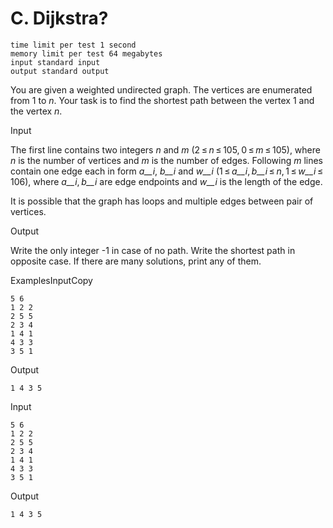 

# C. Dijkstra?
```text
time limit per test 1 second
memory limit per test 64 megabytes
input standard input
output standard output
```

You are given a weighted undirected graph. The vertices are enumerated from 1 to _n_. Your task is to find the shortest path between the vertex 1 and the vertex _n_.

Input

The first line contains two integers _n_ and _m_ (2 ≤ _n_ ≤ 105, 0 ≤ _m_ ≤ 105), where _n_ is the number of vertices and _m_ is the number of edges. Following _m_ lines contain one edge each in form _a__i_, _b__i_ and _w__i_ (1 ≤ _a__i_, _b__i_ ≤ _n_, 1 ≤ _w__i_ ≤ 106), where _a__i_, _b__i_ are edge endpoints and _w__i_ is the length of the edge.

It is possible that the graph has loops and multiple edges between pair of vertices.

Output

Write the only integer -1 in case of no path. Write the shortest path in opposite case. If there are many solutions, print any of them.

ExamplesInputCopy

```text
5 6
1 2 2
2 5 5
2 3 4
1 4 1
4 3 3
3 5 1
```

Output

```text
1 4 3 5
```

Input

```text
5 6
1 2 2
2 5 5
2 3 4
1 4 1
4 3 3
3 5 1
```

Output

```text
1 4 3 5
```
